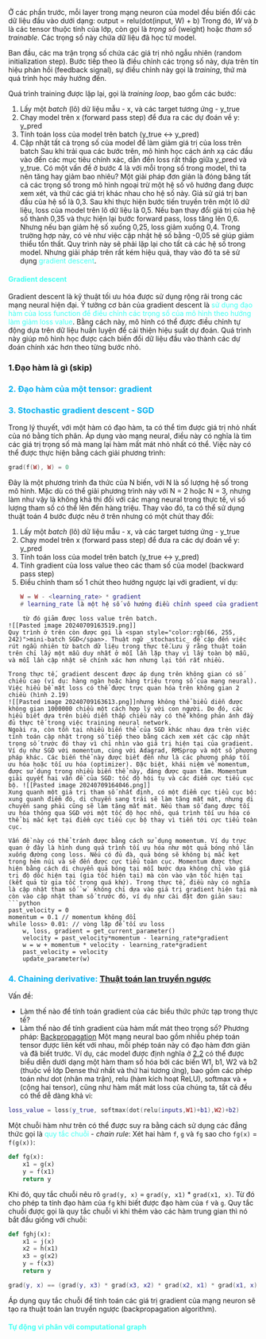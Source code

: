 Ở các phần trước, mỗi layer trong mạng neuron của model đều biến đổi các dữ liệu đầu vào dưới dạng:
	output = relu(dot(input, W) + b)
Trong đó, _W_ và _b_ là các tensor thuộc tính của lớp, còn gọi là _trọng số_ (weight) hoặc _tham số trainable_. Các trọng số này chứa dữ liệu đã học từ model.

Ban đầu, các ma trận trọng số chứa các giá trị nhỏ ngẫu nhiên (random initialization step).
Bước tiếp theo là điều chỉnh các trọng số này, dựa trên tín hiệu phản hồi (feedback signal),
sự điều chỉnh này gọi là _training_, thứ mà quá trình học máy hướng đến.

Quá trình training được lặp lại, gọi là _training loop_, bao gồm các bước:
1. Lấy một _batch_ (lô) dữ liệu mẫu - x, và các target tương ứng - y_true
2. Chạy model trên x (forward pass step) để đưa ra các dự đoán về y: y_pred
3. Tính toán loss của model trên batch (y_true <-> y_pred)
4. Cập nhật tất cả trọng số của model để làm giảm giá trị của loss trên batch
Sau khi trải qua các bước trên, mô hình học cách ánh xạ các đầu vào đến các mục tiêu chính xác, dẫn đến loss  rất thấp giữa y_pred và y_true.
Có một vấn đề ở bước 4 là với mỗi trọng số trong model, thì ta nên tăng hay giảm bao nhiêu?
Một giải pháp đơn giản là đóng băng tất cả các trọng số trong mô hình ngoại trừ một hệ số vô hướng đang được xem xét, và thử các giá trị khác nhau cho hệ số này. Giả sử giá trị ban đầu của hệ số là 0,3. Sau khi thực hiện bước tiến truyền trên một lô dữ liệu, loss của model trên lô dữ liệu là 0,5. Nếu bạn thay đổi giá trị của hệ số thành 0,35 và thực hiện lại bước forward pass, loss tăng lên 0,6. Nhưng nếu bạn giảm hệ số xuống 0,25, loss giảm xuống 0,4. Trong trường hợp này, có vẻ như việc cập nhật hệ số bằng -0,05 sẽ giúp giảm thiểu tổn thất. Quy trình này sẽ phải lặp lại cho tất cả các hệ số trong model.
Nhưng giải pháp trên rất kém hiệu quả, thay vào đó ta sẽ sử dụng <span style="color:rgb(66, 255, 242)">gradient descent</span>.
#### <span style="color:rgb(66, 255, 242)">Gradient descent</span>
Gradient descent là kỹ thuật tối ưu hóa được sử dụng rộng rãi trong các mạng neural hiện đại. Ý tưởng cơ bản của gradient descent là <span style="color:rgb(66, 255, 242)">sử dụng đạo hàm của loss function để điều chỉnh các trọng số của mô hình theo hướng làm giảm loss value</span>. Bằng cách này, mô hình có thể được điều chỉnh tự động dựa trên dữ liệu huấn luyện để cải thiện hiệu suất dự đoán. Quá trình này giúp mô hình học được cách biến đổi dữ liệu đầu vào thành các dự đoán chính xác hơn theo từng bước nhỏ.

### 1.Đạo hàm là gì (skip)

### <span style="color:rgb(0, 176, 240)">2. Đạo hàm của một tensor: gradient</span> 

### <span style="color:rgb(0, 176, 240)">3. Stochastic gradient descent - SGD</span>
Trong lý thuyết, với một hàm có đạo hàm, ta có thể tìm được giá trị nhỏ nhất của nó bằng tích phân.
Áp dụng vào mạng neural, điều này có nghĩa là tìm các giá trị trọng số mà mang lại hàm mất mát nhỏ nhất có thể. Việc này có thể được thực hiện bằng cách giải phương trình:
```lua
grad(f(W), W) = 0 
```
Đây là một phương trình đa thức của N biến, với N là số lượng hệ số trong mô hình. Mặc dù có thể giải phương trình này với N = 2 hoặc N = 3, nhưng làm như vậy là không khả thi đối với các mạng neural trong thực tế, vì số lượng tham số có thể lên đến hàng triệu.
Thay vào đó, ta có thể sử dụng thuật toán 4 bước được nêu ở trên nhưng có một chút thay đổi:
1. Lấy một _batch_ (lô) dữ liệu mẫu - x, và các target tương ứng - y_true
2. Chạy model trên x (forward pass step) để đưa ra các dự đoán về y: y_pred
3. Tính toán loss của model trên batch (y_true <-> y_pred)
4. Tính gradient của loss value theo các tham số của model (backward pass step)
5. Điều chỉnh tham số 1 chút theo hướng ngược lại với gradient, ví dụ:
	```lua
	W = W - <learning_rate> * gradient
	# learning_rate là một hệ số vô hướng điều chỉnh speed của gradient
```
	từ đó giảm được loss value trên batch.
![[Pasted image 20240709163519.png]]
Quy trình ở trên còn được gọi là <span style="color:rgb(66, 255, 242)">mini-batch SGD</span>. Thuật ngữ _stochastic_ đề cập đến việc rút ngẫu nhiên từ batch dữ liệu trong thực tế.Lưu ý rằng thuật toán trên chỉ lấy một mẫu duy nhất ở mỗi lần lặp thay vì lấy toàn bộ mẫu, và mỗi lần cập nhật sẽ chính xác hơn nhưng lại tốn rất nhiều.

Trong thực tế, gradient descent được áp dụng trên không gian có số chiều cao (ví dụ: hàng ngàn hoặc hàng triệu trọng số của mạng neural). Việc hiểu bề mặt loss có thể được trực quan hóa trên không gian 2 chiều (hình 2.19)
![[Pasted image 20240709163613.png]]nhưng không thể biểu diễn được không gian 1000000 chiều một cách hợp lý với con người. Do đó, các hiểu biết dựa trên biểu diễn thấp chiều này có thể không phản ánh đầy đủ thực tế trong việc training neural network.
Ngoài ra, còn tồn tại nhiều biến thể của SGD khác nhau dựa trên việc tính toán cập nhật trọng số tiếp theo bằng cách xem xét các cập nhật trọng số trước đó thay vì chỉ nhìn vào giá trị hiện tại của gradient. Ví dụ như SGD với momentum, cùng với Adagrad, RMSprop và một số phương pháp khác. Các biến thể này được biết đến như là các phương pháp tối ưu hóa hoặc tối ưu hóa (optimizer). Đặc biệt, khái niệm về momentum, được sử dụng trong nhiều biến thể này, đáng được quan tâm. Momentum giải quyết hai vấn đề của SGD: tốc độ hội tụ và các điểm cực tiểu cục bộ. ![[Pasted image 20240709164046.png]]
Xung quanh một giá trị tham số nhất định, có một điểm cực tiểu cục bộ: xung quanh điểm đó, di chuyển sang trái sẽ làm tăng mất mát, nhưng di chuyển sang phải cũng sẽ làm tăng mất mát. Nếu tham số đang được tối ưu hóa thông qua SGD với một tốc độ học nhỏ, quá trình tối ưu hóa có thể bị mắc kẹt tại điểm cực tiểu cục bộ thay vì tiến tới cực tiểu toàn cục.

Vấn đề này có thể tránh được bằng cách sử dụng momentum. Ví dụ trực quan ở đây là hình dung quá trình tối ưu hóa như một quả bóng nhỏ lăn xuống đường cong loss. Nếu có đủ đà, quả bóng sẽ không bị mắc kẹt trong hẻm núi và sẽ đến được cực tiểu toàn cục. Momentum được thực hiện bằng cách di chuyển quả bóng tại mỗi bước dựa không chỉ vào giá trị độ dốc hiện tại (gia tốc hiện tại) mà còn vào vận tốc hiện tại (kết quả từ gia tốc trong quá khứ). Trong thực tế, điều này có nghĩa là cập nhật tham số `w` không chỉ dựa vào giá trị gradient hiện tại mà còn vào cập nhật tham số trước đó, ví dụ như cài đặt đơn giản sau:
```python
past_velocity = 0
momentum = 0.1 // momentum không đổi
while loss> 0.01: // vòng lặp để tối ưu loss
	w, loss, gradient = get_current_parameter()
	velocity = past_velocity*momentum - learning_rate*gradient
	w = w + momentum * velocity - learning_rate*gradient
	past_velocity = velocity
	update_parameter(w)
```

### <span style="color:rgb(0, 176, 240)">4. Chaining derivative:</span> [Thuật toán lan truyền ngược ](obsidian://open?vault=deep%20learning&file=1.%20What%20is%20deep%20learning%2FCh%C3%BA%20th%C3%ADch%2FBackpropagation)
Vấn đề: 
- Làm thế nào để tính toán gradient của các biểu thức phức tạp trong thực tế?
- Làm thế nào để tính gradient của hàm mất mát theo trọng số?
Phương pháp: [Backpropagation](obsidian://open?vault=deep%20learning&file=1.%20What%20is%20deep%20learning%2FCh%C3%BA%20th%C3%ADch%2FBackpropagation)
Một mạng neural bao gồm nhiều phép toán tensor được liên kết với nhau, mỗi phép toán này có đạo hàm đơn giản và đã biết trước. Ví dụ, các model được định nghĩa ở [2.2](obsidian://open?vault=deep%20learning&file=2.%20Mathematical%20building%20block%20of%20neural%20network%2F2.Data%20representations%20for%20neural%20network) có thể được biểu diễn dưới dạng một hàm tham số hóa bởi các biến W1, b1, W2 và b2 (thuộc về lớp Dense thứ nhất và thứ hai tương ứng), bao gồm các phép toán như dot (nhân ma trận), relu (hàm kích hoạt ReLU), softmax và + (cộng hai tensor), cũng như hàm mất mát loss của chúng ta, tất cả đều có thể dễ dàng khả vi:
```lua
loss_value = loss(y_true, softmax(dot(relu(inputs,W1)+b1),W2)+b2)
```
Một chuỗi hàm như trên có thể được suy ra bằng cách sử dụng các đẳng thức gọi là <span style="color:rgb(66, 255, 242)">quy tắc chuỗi</span> - _chain rule_:
Xét hai hàm `f`, `g` và `fg` sao cho `fg(x)` = `f(g(x))`:
```python
def fg(x):
	x1 = g(x)
	y = f(x1)
	return y
```
Khi đó, quy tắc chuỗi nêu rõ `grad(y, x)` = `grad(y, x1)` * `grad(x1, x)`. Từ đó cho phép ta tính đạo hàm của `fg` khi biết được đạo hàm của `f` và `g`.
Quy tắc chuỗi được gọi là quy tắc chuỗi vì khi thêm vào các hàm trung gian thì nó bắt đầu giống với chuỗi:
```python
def fghj(x): 
	x1 = j(x) 
	x2 = h(x1) 
	x3 = g(x2) 
	y = f(x3) 
	return y
```
```lua 
grad(y, x) == (grad(y, x3) * grad(x3, x2) * grad(x2, x1) * grad(x1, x))
```

Áp dụng quy tắc chuỗi để tính toán các giá trị gradient của mạng neuron sẽ tạo ra thuật toán lan truyền ngược (backpropagation algorithm).

#### <span style="color:rgb(66, 255, 242)">Tự động vi phân với computational graph</span> 
